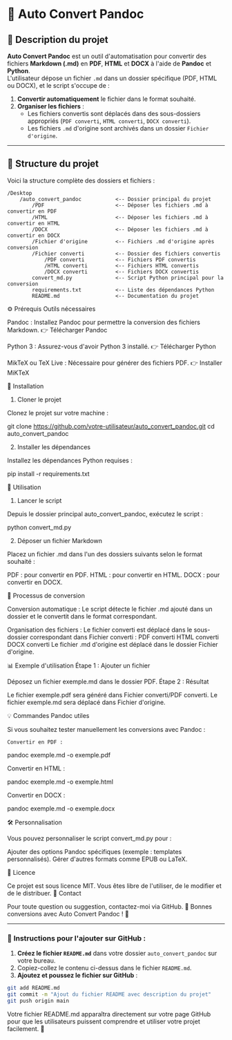 # 🚀 **Auto Convert Pandoc**

## 📝 **Description du projet**

**Auto Convert Pandoc** est un outil d'automatisation pour convertir des fichiers **Markdown (.md)** en **PDF**, **HTML** et **DOCX** à l'aide de **Pandoc** et **Python**.  
L'utilisateur dépose un fichier `.md` dans un dossier spécifique (PDF, HTML ou DOCX), et le script s'occupe de :

1. **Convertir automatiquement** le fichier dans le format souhaité.
2. **Organiser les fichiers** :
   - Les fichiers convertis sont déplacés dans des sous-dossiers appropriés (`PDF converti`, `HTML converti`, `DOCX converti`).
   - Les fichiers `.md` d'origine sont archivés dans un dossier `Fichier d'origine`.

---

## 📂 **Structure du projet**

Voici la structure complète des dossiers et fichiers :

```plaintext
/Desktop
    /auto_convert_pandoc           <-- Dossier principal du projet
        /PDF                       <-- Déposer les fichiers .md à convertir en PDF
        /HTML                      <-- Déposer les fichiers .md à convertir en HTML
        /DOCX                      <-- Déposer les fichiers .md à convertir en DOCX
        /Fichier d'origine         <-- Fichiers .md d'origine après conversion
        /Fichier converti          <-- Dossier des fichiers convertis
            /PDF converti          <-- Fichiers PDF convertis
            /HTML converti         <-- Fichiers HTML convertis
            /DOCX converti         <-- Fichiers DOCX convertis
        convert_md.py              <-- Script Python principal pour la conversion
        requirements.txt           <-- Liste des dépendances Python
        README.md                  <-- Documentation du projet
```
⚙️ Prérequis
Outils nécessaires

  Pandoc :
    Installez Pandoc pour permettre la conversion des fichiers Markdown.
    👉 Télécharger Pandoc

 Python 3 :
    Assurez-vous d'avoir Python 3 installé.
    👉 Télécharger Python

  MikTeX ou TeX Live :
    Nécessaire pour générer des fichiers PDF.
    👉 Installer MiKTeX

🔧 Installation
1. Cloner le projet

Clonez le projet sur votre machine :

git clone https://github.com/votre-utilisateur/auto_convert_pandoc.git
cd auto_convert_pandoc

2. Installer les dépendances

Installez les dépendances Python requises :

pip install -r requirements.txt

🚀 Utilisation
1. Lancer le script

Depuis le dossier principal auto_convert_pandoc, exécutez le script :

python convert_md.py

2. Déposer un fichier Markdown

Placez un fichier .md dans l'un des dossiers suivants selon le format souhaité :

   PDF : pour convertir en PDF.
    HTML : pour convertir en HTML.
    DOCX : pour convertir en DOCX.

🔄 Processus de conversion

 Conversion automatique :
    Le script détecte le fichier .md ajouté dans un dossier et le convertit dans le format correspondant.

   Organisation des fichiers :
        Le fichier converti est déplacé dans le sous-dossier correspondant dans Fichier converti :
            PDF converti
            HTML converti
            DOCX converti
        Le fichier .md d'origine est déplacé dans le dossier Fichier d'origine.

📊 Exemple d'utilisation
Étape 1 : Ajouter un fichier

Déposez un fichier exemple.md dans le dossier PDF.
Étape 2 : Résultat

   Le fichier exemple.pdf sera généré dans Fichier converti/PDF converti.
    Le fichier exemple.md sera déplacé dans Fichier d'origine.

💡 Commandes Pandoc utiles

Si vous souhaitez tester manuellement les conversions avec Pandoc :

    Convertir en PDF :

pandoc exemple.md -o exemple.pdf

Convertir en HTML :

pandoc exemple.md -o exemple.html

Convertir en DOCX :

 pandoc exemple.md -o exemple.docx

🛠️ Personnalisation

Vous pouvez personnaliser le script convert_md.py pour :

  Ajouter des options Pandoc spécifiques (exemple : templates personnalisés).
    Gérer d'autres formats comme EPUB ou LaTeX.

📄 Licence

Ce projet est sous licence MIT. Vous êtes libre de l'utiliser, de le modifier et de le distribuer.
📧 Contact

Pour toute question ou suggestion, contactez-moi via GitHub.
🚀 Bonnes conversions avec Auto Convert Pandoc ! 🚀


---

### 📌 **Instructions pour l'ajouter sur GitHub** :

1. **Créez le fichier `README.md`** dans votre dossier `auto_convert_pandoc` sur votre bureau.
2. Copiez-collez le contenu ci-dessus dans le fichier `README.md`.
3. **Ajoutez et poussez le fichier sur GitHub** :

```bash
git add README.md
git commit -m "Ajout du fichier README avec description du projet"
git push origin main
```

Votre fichier README.md apparaîtra directement sur votre page GitHub pour que les utilisateurs puissent comprendre et utiliser votre projet facilement. 🚀


